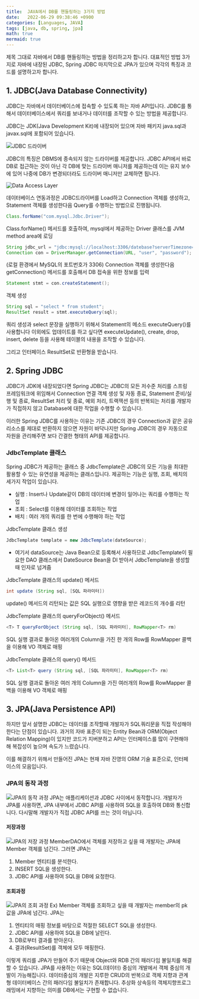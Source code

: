 ```yaml
---
title:  JAVA에서 DB를 핸들링하는 3가지 방법
date:   2022-06-29 09:38:46 +0900
categories: [Languages, JAVA]
tags: [java, db, spring, jpa]
math: true
mermaid: true
---
```


제목 그대로 자바에서 DB를 핸들링하는 방법을 정리하고자 합니다. 대표적인 방법 3가지로 자바에 내장된 JDBC, Spring JDBC 마지막으로 JPA가 있으며 각각의 특징과 코드를 설명하고자 합니다.

## 1. JDBC(Java Database Connectivity)
JDBC는 자바에서 데이터베이스에 접속할 수 있도록 하는 자바 API입니다. JDBC를 통해서 데이터베이스에서 쿼리를 보내거나 데이터를 조작할 수 있는 방법을 제공합니다.

JDBC는 JDK(Java Development Kit)에 내장되어 있으며 자바 패키지 java.sql과 javax.sql에 포함되어 있습니다.

![JDBC 드라이버](https://user-images.githubusercontent.com/85277660/209829584-e14f205c-b47e-4132-a29a-47773633ac10.png)

JDBC의 특징은 DBMS에 종속되지 않는 드라이버를 제공합니다. JDBC API에서 바로 DB로 접근하는 것이 아닌 각 DB에 맞는 드라이버 매니저를 제공하는데 이는 유지 보수에 있어 나중에 DB가 변경되더라도 드라이버 매니저만 교체하면 됩니다.

![Data Access Layer](https://user-images.githubusercontent.com/85277660/209829624-b021d8da-b919-41d7-89c1-47c02cb8dfbd.png)

데이터베이스 연동과정은 JDBC드라이버를 Load하고 Connection 객체를 생성하고, Statement 객체를 생성한다음 Query를 수행하는 방법으로 진행됩니다.

```java
Class.forName("com.mysql.Jdbc.Driver");
```
Class.forName() 메서드를 호출하여, mysql에서 제공하는 Driver 클래스를 JVM method area에 로딩

```java
String jdbc_url = "jdbc:mysql://localhost:3306/datebase?serverTimezone=UTC";
Connection con = DriverManager.getConnection(URL, "user", "password");
```
(로컬 환경에서 MySQL의 포트번호가 3306)
Connection 객체를 생성한다음 getConnection() 메서드를 호출해서 DB 접속을 위한 정보를 입력

```java
Statement stmt = con.createStatement(); 
```
객체 생성

```java
String sql = "select * from student";
ResultSet result = stmt.executeQuery(sql);  
```
쿼리 생성과 select 문장을 실행하기 위해서 Statement의 메소드 executeQuery()를 사용합니다 이외에도 업데이트를 하고 싶다면 executeUpdate(), create, drop, insert, delete 등을 사용해 테이블의 내용을 조작할 수 있습니다.

그리고 인터페이스 ResultSet로 반환형을 받습니다.


## 2. Spring JDBC
JDBC가 JDK에 내장되었다면 Spring JDBC는 JDBC의 모든 저수준 처리를 스프링 프레임워크에 위임해서 Connection 연결 객체 생성 및 자동 종료, Statement 준비/실행 및 종료, ResultSet 처리 및 종료, 예외 처리, 트랙잭션 등의 반복되는 처리를 개발자가 직접하지 않고 Database에 대한 작업을 수행할 수 있습니다.

이러한 Spring JDBC를 사용하는 이유는 기존 JDBC의 경우 Connection과 같은 공유 리소스를 제대로 반환하지 않으면 자원이 바닥나지만 Spring JDBC의 경우 자동으로 자원을 관리해주면 보다 간결한 형태의 API를 제공합니다.

### JdbcTemplate 클래스
Spring JDBC가 제공하는 클래스 중 JdbcTemplate은 JDBC의 모든 기능을 최대한 활용할 수 있는 유연성을 제공하는 클래스입니다. 제공하는 기능은 실행, 조회, 배치의 세가지 작업이 있습니다.
* 실행 : Insert나 Update같이 DB의 데이터에 변경이 일어나는 쿼리를 수행하는 작업
* 조회 : Select를 이용해 데이터를 조회하는 작업
* 배치 : 여러 개의 쿼리를 한 번에 수행해야 하는 작업

JdbcTemplate 클래스 생성
```java
JdbcTemplate template = new JdbcTemplate(dateSource);
```
* 여기서 dataSource는 Java Bean으로 등록해서 사용하므로 JdbcTemplate이 필요한 DAO 클래스에서 DateSource Bean을 DI 받아서 JdbcTemplate을 생성할 때 인자로 넘겨줌

JdbcTemplate 클래스의 update() 메서드
```java
int update (String sql, [SQL 파라미터])
```
update() 메서드의 리턴되는 값은 SQL 실행으로 영향을 받은 레코드의 개수를 리턴

JdbcTemplate 클래스의 queryForObject() 메서드
```java
<T> T queryForObject (String sql, [SQL 파라미터], RowMapper<T> rm)
```
SQL 실행 결과로 돌아온 여러개의 Column을 가진 한 개의 Row를 RowMapper 콜백을 이용해 VO 객체로 매핑

JdbcTemplate 클래스의 query() 메서드
```java
<T> List<T> query (String sql, [SQL 파라미터], RowMapper<T> rm)
```
SQL 실행 결과로 돌아온 여러 개의 Column을 가진 여러개의 Row를 RowMapper 콜백을 이용해 VO 객체로 매핑

## 3. JPA(Java Persistence API)
하지만 앞서 설명한 JDBC는 데이터를 조작할때 개발자가 SQL쿼리문을 직접 작성해야한다는 단점이 있습니다. 과거의 자바 표준이 되는 Entity Bean과 ORM(Object Relation Mapping)이 있지만 코드가 지버분하고 API는 인터페이스를 많이 구현해야해 복잡성이 높으며 속도가 느렸습니다.

이를 해결하기 위해서 만들어진 JPA는 현재 자바 진영의 ORM 기술 표준으로, 인터페이스의 모음입니다.

### JPA의 동작 과정
![JPA의 동작 과정](https://user-images.githubusercontent.com/85277660/209829673-1ed43c7d-0384-470b-96ae-d63565cd713e.png)
JPA는 애플리케이션과 JDBC 사이에서 동작합니다. 개발자가 JPA를 사용하면, JPA 내부에서 JDBC API를 사용하여 SQL을 호출하여 DB와 통신합니다. 다시말해 개발자가 직접 JDBC API를 쓰는 것이 아닙니다.

#### 저장과정
![JPA의 저장 과정](https://user-images.githubusercontent.com/85277660/209829709-8cdb2a25-0116-402f-bae8-074018f403dd.png)
MemberDAO에서 객체를 저장하고 싶을 때 개발자는 JPA에 Member 객체를 넘긴다.
그러면 JPA는
1) Member 엔티티를 분석한다.
2) INSERT SQL을 생성한다.
3) JDBC API를 사용하여 SQL을 DB에 요청한다.

#### 조회과정
![JPA의 조회 과정](https://user-images.githubusercontent.com/85277660/209829734-a98139e2-6dbe-4ecc-b62f-ae75e11687a4.png)
Ex) Member 객체를 조회하고 싶을 때 개발자는 member의 pk 값을 JPA에 넘긴다.
JPA는
1) 엔티티의 매핑 정보를 바탕으로 적절한 SELECT SQL을 생성한다.
2) JDBC API를 사용하여 SQL을 DB에 날린다.
3) DB로부터 결과를 받아온다.
4) 결과(ResultSet)를 객체에 모두 매핑한다.

이렇게 쿼리를 JPA가 만들어 주기 때문에 Object와 RDB 간의 패러다임 불일치를 해결할 수 있습니다. JPA를 사용하는 이유는 SQL(데이터) 중심의 개발에서 객체 중심의 개발이 가능해집니다. 데이터중심의 개발은 지루한 CRUD의 반복으로 객체 지향과 관계형 데이터베이스 간의 패러다임 불일치가 존재합니다. 추상화 상속등의 객체지향프로그래밍에서 지향하는 의미를 DB에서는 구현할 수 없습니다.